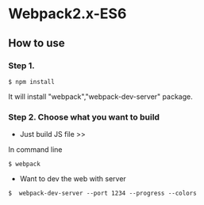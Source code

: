 # Webpack2.x-ES6

## How to use

### Step 1.
```
$ npm install
```

It will install "webpack","webpack-dev-server" package.

### Step 2. Choose what you want to build

* Just build JS file >>

In command line
```
$ webpack
```

* Want to dev the web with server

```
$  webpack-dev-server --port 1234 --progress --colors
